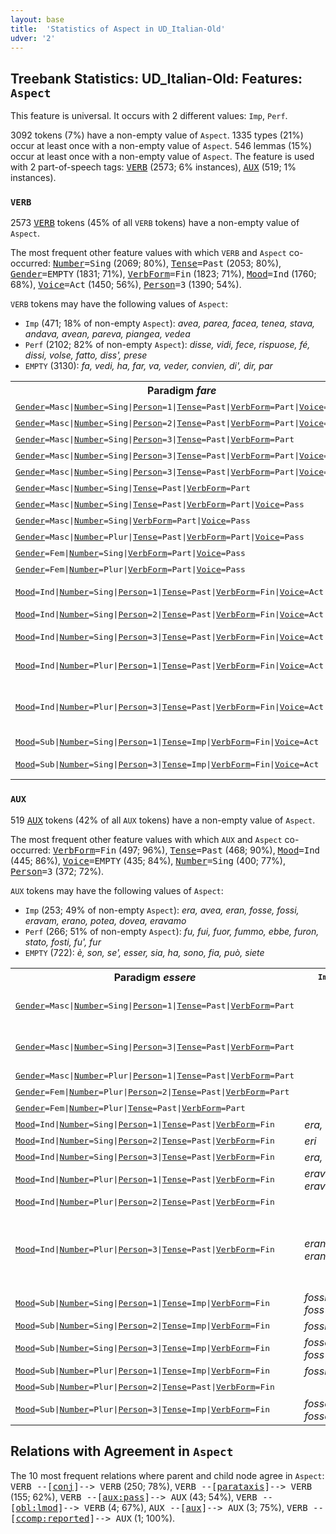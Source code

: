 ```yaml
---
layout: base
title:  'Statistics of Aspect in UD_Italian-Old'
udver: '2'
---
```


## Treebank Statistics: UD_Italian-Old: Features: `Aspect`

This feature is universal.
It occurs with 2 different values: `Imp`, `Perf`.

3092 tokens (7%) have a non-empty value of `Aspect`.
1335 types (21%) occur at least once with a non-empty value of `Aspect`.
546 lemmas (15%) occur at least once with a non-empty value of `Aspect`.
The feature is used with 2 part-of-speech tags: <tt><a href="it_old-pos-VERB.html">VERB</a></tt> (2573; 6% instances), <tt><a href="it_old-pos-AUX.html">AUX</a></tt> (519; 1% instances).

### `VERB`

2573 <tt><a href="it_old-pos-VERB.html">VERB</a></tt> tokens (45% of all `VERB` tokens) have a non-empty value of `Aspect`.

The most frequent other feature values with which `VERB` and `Aspect` co-occurred: <tt><a href="it_old-feat-Number.html">Number</a></tt><tt>=Sing</tt> (2069; 80%), <tt><a href="it_old-feat-Tense.html">Tense</a></tt><tt>=Past</tt> (2053; 80%), <tt><a href="it_old-feat-Gender.html">Gender</a></tt><tt>=EMPTY</tt> (1831; 71%), <tt><a href="it_old-feat-VerbForm.html">VerbForm</a></tt><tt>=Fin</tt> (1823; 71%), <tt><a href="it_old-feat-Mood.html">Mood</a></tt><tt>=Ind</tt> (1760; 68%), <tt><a href="it_old-feat-Voice.html">Voice</a></tt><tt>=Act</tt> (1450; 56%), <tt><a href="it_old-feat-Person.html">Person</a></tt><tt>=3</tt> (1390; 54%).

`VERB` tokens may have the following values of `Aspect`:

* `Imp` (471; 18% of non-empty `Aspect`): <em>avea, parea, facea, tenea, stava, andava, avean, pareva, piangea, vedea</em>
* `Perf` (2102; 82% of non-empty `Aspect`): <em>disse, vidi, fece, rispuose, fé, dissi, volse, fatto, diss', prese</em>
* `EMPTY` (3130): <em>fa, vedi, ha, far, va, veder, convien, di', dir, par</em>

<table>
  <tr><th>Paradigm <i>fare</i></th><th><tt>Imp</tt></th><th><tt>Perf</tt></th></tr>
  <tr><td><tt><tt><a href="it_old-feat-Gender.html">Gender</a></tt><tt>=Masc</tt>|<tt><a href="it_old-feat-Number.html">Number</a></tt><tt>=Sing</tt>|<tt><a href="it_old-feat-Person.html">Person</a></tt><tt>=1</tt>|<tt><a href="it_old-feat-Tense.html">Tense</a></tt><tt>=Past</tt>|<tt><a href="it_old-feat-VerbForm.html">VerbForm</a></tt><tt>=Part</tt>|<tt><a href="it_old-feat-Voice.html">Voice</a></tt><tt>=Act</tt></tt></td><td></td><td><em>fatt'</em></td></tr>
  <tr><td><tt><tt><a href="it_old-feat-Gender.html">Gender</a></tt><tt>=Masc</tt>|<tt><a href="it_old-feat-Number.html">Number</a></tt><tt>=Sing</tt>|<tt><a href="it_old-feat-Person.html">Person</a></tt><tt>=2</tt>|<tt><a href="it_old-feat-Tense.html">Tense</a></tt><tt>=Past</tt>|<tt><a href="it_old-feat-VerbForm.html">VerbForm</a></tt><tt>=Part</tt>|<tt><a href="it_old-feat-Voice.html">Voice</a></tt><tt>=Act</tt></tt></td><td></td><td><em>fatto</em></td></tr>
  <tr><td><tt><tt><a href="it_old-feat-Gender.html">Gender</a></tt><tt>=Masc</tt>|<tt><a href="it_old-feat-Number.html">Number</a></tt><tt>=Sing</tt>|<tt><a href="it_old-feat-Person.html">Person</a></tt><tt>=3</tt>|<tt><a href="it_old-feat-Tense.html">Tense</a></tt><tt>=Past</tt>|<tt><a href="it_old-feat-VerbForm.html">VerbForm</a></tt><tt>=Part</tt></tt></td><td></td><td><em>fatto</em></td></tr>
  <tr><td><tt><tt><a href="it_old-feat-Gender.html">Gender</a></tt><tt>=Masc</tt>|<tt><a href="it_old-feat-Number.html">Number</a></tt><tt>=Sing</tt>|<tt><a href="it_old-feat-Person.html">Person</a></tt><tt>=3</tt>|<tt><a href="it_old-feat-Tense.html">Tense</a></tt><tt>=Past</tt>|<tt><a href="it_old-feat-VerbForm.html">VerbForm</a></tt><tt>=Part</tt>|<tt><a href="it_old-feat-Voice.html">Voice</a></tt><tt>=Act</tt></tt></td><td></td><td><em>fatto</em></td></tr>
  <tr><td><tt><tt><a href="it_old-feat-Gender.html">Gender</a></tt><tt>=Masc</tt>|<tt><a href="it_old-feat-Number.html">Number</a></tt><tt>=Sing</tt>|<tt><a href="it_old-feat-Person.html">Person</a></tt><tt>=3</tt>|<tt><a href="it_old-feat-Tense.html">Tense</a></tt><tt>=Past</tt>|<tt><a href="it_old-feat-VerbForm.html">VerbForm</a></tt><tt>=Part</tt>|<tt><a href="it_old-feat-Voice.html">Voice</a></tt><tt>=Pass</tt></tt></td><td></td><td><em>fatto</em></td></tr>
  <tr><td><tt><tt><a href="it_old-feat-Gender.html">Gender</a></tt><tt>=Masc</tt>|<tt><a href="it_old-feat-Number.html">Number</a></tt><tt>=Sing</tt>|<tt><a href="it_old-feat-Tense.html">Tense</a></tt><tt>=Past</tt>|<tt><a href="it_old-feat-VerbForm.html">VerbForm</a></tt><tt>=Part</tt></tt></td><td></td><td><em>fatto</em></td></tr>
  <tr><td><tt><tt><a href="it_old-feat-Gender.html">Gender</a></tt><tt>=Masc</tt>|<tt><a href="it_old-feat-Number.html">Number</a></tt><tt>=Sing</tt>|<tt><a href="it_old-feat-Tense.html">Tense</a></tt><tt>=Past</tt>|<tt><a href="it_old-feat-VerbForm.html">VerbForm</a></tt><tt>=Part</tt>|<tt><a href="it_old-feat-Voice.html">Voice</a></tt><tt>=Pass</tt></tt></td><td></td><td><em>fatto</em></td></tr>
  <tr><td><tt><tt><a href="it_old-feat-Gender.html">Gender</a></tt><tt>=Masc</tt>|<tt><a href="it_old-feat-Number.html">Number</a></tt><tt>=Sing</tt>|<tt><a href="it_old-feat-VerbForm.html">VerbForm</a></tt><tt>=Part</tt>|<tt><a href="it_old-feat-Voice.html">Voice</a></tt><tt>=Pass</tt></tt></td><td></td><td><em>fatto, fatt'</em></td></tr>
  <tr><td><tt><tt><a href="it_old-feat-Gender.html">Gender</a></tt><tt>=Masc</tt>|<tt><a href="it_old-feat-Number.html">Number</a></tt><tt>=Plur</tt>|<tt><a href="it_old-feat-Tense.html">Tense</a></tt><tt>=Past</tt>|<tt><a href="it_old-feat-VerbForm.html">VerbForm</a></tt><tt>=Part</tt>|<tt><a href="it_old-feat-Voice.html">Voice</a></tt><tt>=Pass</tt></tt></td><td></td><td><em>fatti</em></td></tr>
  <tr><td><tt><tt><a href="it_old-feat-Gender.html">Gender</a></tt><tt>=Fem</tt>|<tt><a href="it_old-feat-Number.html">Number</a></tt><tt>=Sing</tt>|<tt><a href="it_old-feat-VerbForm.html">VerbForm</a></tt><tt>=Part</tt>|<tt><a href="it_old-feat-Voice.html">Voice</a></tt><tt>=Pass</tt></tt></td><td></td><td><em>fatta</em></td></tr>
  <tr><td><tt><tt><a href="it_old-feat-Gender.html">Gender</a></tt><tt>=Fem</tt>|<tt><a href="it_old-feat-Number.html">Number</a></tt><tt>=Plur</tt>|<tt><a href="it_old-feat-VerbForm.html">VerbForm</a></tt><tt>=Part</tt>|<tt><a href="it_old-feat-Voice.html">Voice</a></tt><tt>=Pass</tt></tt></td><td></td><td><em>fatte</em></td></tr>
  <tr><td><tt><tt><a href="it_old-feat-Mood.html">Mood</a></tt><tt>=Ind</tt>|<tt><a href="it_old-feat-Number.html">Number</a></tt><tt>=Sing</tt>|<tt><a href="it_old-feat-Person.html">Person</a></tt><tt>=1</tt>|<tt><a href="it_old-feat-Tense.html">Tense</a></tt><tt>=Past</tt>|<tt><a href="it_old-feat-VerbForm.html">VerbForm</a></tt><tt>=Fin</tt>|<tt><a href="it_old-feat-Voice.html">Voice</a></tt><tt>=Act</tt></tt></td><td><em>facea, faceva</em></td><td><em>fec', feci, fei</em></td></tr>
  <tr><td><tt><tt><a href="it_old-feat-Mood.html">Mood</a></tt><tt>=Ind</tt>|<tt><a href="it_old-feat-Number.html">Number</a></tt><tt>=Sing</tt>|<tt><a href="it_old-feat-Person.html">Person</a></tt><tt>=2</tt>|<tt><a href="it_old-feat-Tense.html">Tense</a></tt><tt>=Past</tt>|<tt><a href="it_old-feat-VerbForm.html">VerbForm</a></tt><tt>=Fin</tt>|<tt><a href="it_old-feat-Voice.html">Voice</a></tt><tt>=Act</tt></tt></td><td></td><td><em>facesti</em></td></tr>
  <tr><td><tt><tt><a href="it_old-feat-Mood.html">Mood</a></tt><tt>=Ind</tt>|<tt><a href="it_old-feat-Number.html">Number</a></tt><tt>=Sing</tt>|<tt><a href="it_old-feat-Person.html">Person</a></tt><tt>=3</tt>|<tt><a href="it_old-feat-Tense.html">Tense</a></tt><tt>=Past</tt>|<tt><a href="it_old-feat-VerbForm.html">VerbForm</a></tt><tt>=Fin</tt>|<tt><a href="it_old-feat-Voice.html">Voice</a></tt><tt>=Act</tt></tt></td><td><em>facea, faceva</em></td><td><em>fece, fé, feo, féne</em></td></tr>
  <tr><td><tt><tt><a href="it_old-feat-Mood.html">Mood</a></tt><tt>=Ind</tt>|<tt><a href="it_old-feat-Number.html">Number</a></tt><tt>=Plur</tt>|<tt><a href="it_old-feat-Person.html">Person</a></tt><tt>=1</tt>|<tt><a href="it_old-feat-Tense.html">Tense</a></tt><tt>=Past</tt>|<tt><a href="it_old-feat-VerbForm.html">VerbForm</a></tt><tt>=Fin</tt>|<tt><a href="it_old-feat-Voice.html">Voice</a></tt><tt>=Act</tt></tt></td><td></td><td><em>facemmo, femmo</em></td></tr>
  <tr><td><tt><tt><a href="it_old-feat-Mood.html">Mood</a></tt><tt>=Ind</tt>|<tt><a href="it_old-feat-Number.html">Number</a></tt><tt>=Plur</tt>|<tt><a href="it_old-feat-Person.html">Person</a></tt><tt>=3</tt>|<tt><a href="it_old-feat-Tense.html">Tense</a></tt><tt>=Past</tt>|<tt><a href="it_old-feat-VerbForm.html">VerbForm</a></tt><tt>=Fin</tt>|<tt><a href="it_old-feat-Voice.html">Voice</a></tt><tt>=Act</tt></tt></td><td><em>facevan, facean, facevano, facieno</em></td><td><em>fecer, fecero, fenno, fer</em></td></tr>
  <tr><td><tt><tt><a href="it_old-feat-Mood.html">Mood</a></tt><tt>=Sub</tt>|<tt><a href="it_old-feat-Number.html">Number</a></tt><tt>=Sing</tt>|<tt><a href="it_old-feat-Person.html">Person</a></tt><tt>=1</tt>|<tt><a href="it_old-feat-Tense.html">Tense</a></tt><tt>=Imp</tt>|<tt><a href="it_old-feat-VerbForm.html">VerbForm</a></tt><tt>=Fin</tt>|<tt><a href="it_old-feat-Voice.html">Voice</a></tt><tt>=Act</tt></tt></td><td><em>fessi</em></td><td></td></tr>
  <tr><td><tt><tt><a href="it_old-feat-Mood.html">Mood</a></tt><tt>=Sub</tt>|<tt><a href="it_old-feat-Number.html">Number</a></tt><tt>=Sing</tt>|<tt><a href="it_old-feat-Person.html">Person</a></tt><tt>=3</tt>|<tt><a href="it_old-feat-Tense.html">Tense</a></tt><tt>=Imp</tt>|<tt><a href="it_old-feat-VerbForm.html">VerbForm</a></tt><tt>=Fin</tt>|<tt><a href="it_old-feat-Voice.html">Voice</a></tt><tt>=Act</tt></tt></td><td><em>facesse, fesse</em></td><td></td></tr>
</table>

### `AUX`

519 <tt><a href="it_old-pos-AUX.html">AUX</a></tt> tokens (42% of all `AUX` tokens) have a non-empty value of `Aspect`.

The most frequent other feature values with which `AUX` and `Aspect` co-occurred: <tt><a href="it_old-feat-VerbForm.html">VerbForm</a></tt><tt>=Fin</tt> (497; 96%), <tt><a href="it_old-feat-Tense.html">Tense</a></tt><tt>=Past</tt> (468; 90%), <tt><a href="it_old-feat-Mood.html">Mood</a></tt><tt>=Ind</tt> (445; 86%), <tt><a href="it_old-feat-Voice.html">Voice</a></tt><tt>=EMPTY</tt> (435; 84%), <tt><a href="it_old-feat-Number.html">Number</a></tt><tt>=Sing</tt> (400; 77%), <tt><a href="it_old-feat-Person.html">Person</a></tt><tt>=3</tt> (372; 72%).

`AUX` tokens may have the following values of `Aspect`:

* `Imp` (253; 49% of non-empty `Aspect`): <em>era, avea, eran, fosse, fossi, eravam, erano, potea, dovea, eravamo</em>
* `Perf` (266; 51% of non-empty `Aspect`): <em>fu, fui, fuor, fummo, ebbe, furon, stato, fosti, fu', fur</em>
* `EMPTY` (722): <em>è, son, se', esser, sia, ha, sono, fia, può, siete</em>

<table>
  <tr><th>Paradigm <i>essere</i></th><th><tt>Imp</tt></th><th><tt>Perf</tt></th></tr>
  <tr><td><tt><tt><a href="it_old-feat-Gender.html">Gender</a></tt><tt>=Masc</tt>|<tt><a href="it_old-feat-Number.html">Number</a></tt><tt>=Sing</tt>|<tt><a href="it_old-feat-Person.html">Person</a></tt><tt>=1</tt>|<tt><a href="it_old-feat-Tense.html">Tense</a></tt><tt>=Past</tt>|<tt><a href="it_old-feat-VerbForm.html">VerbForm</a></tt><tt>=Part</tt></tt></td><td></td><td><em>stato, fossi, sono</em></td></tr>
  <tr><td><tt><tt><a href="it_old-feat-Gender.html">Gender</a></tt><tt>=Masc</tt>|<tt><a href="it_old-feat-Number.html">Number</a></tt><tt>=Sing</tt>|<tt><a href="it_old-feat-Person.html">Person</a></tt><tt>=3</tt>|<tt><a href="it_old-feat-Tense.html">Tense</a></tt><tt>=Past</tt>|<tt><a href="it_old-feat-VerbForm.html">VerbForm</a></tt><tt>=Part</tt></tt></td><td></td><td><em>stato, è, fossero, stati</em></td></tr>
  <tr><td><tt><tt><a href="it_old-feat-Gender.html">Gender</a></tt><tt>=Masc</tt>|<tt><a href="it_old-feat-Number.html">Number</a></tt><tt>=Plur</tt>|<tt><a href="it_old-feat-Person.html">Person</a></tt><tt>=1</tt>|<tt><a href="it_old-feat-Tense.html">Tense</a></tt><tt>=Past</tt>|<tt><a href="it_old-feat-VerbForm.html">VerbForm</a></tt><tt>=Part</tt></tt></td><td></td><td><em>fossimo</em></td></tr>
  <tr><td><tt><tt><a href="it_old-feat-Gender.html">Gender</a></tt><tt>=Fem</tt>|<tt><a href="it_old-feat-Number.html">Number</a></tt><tt>=Plur</tt>|<tt><a href="it_old-feat-Person.html">Person</a></tt><tt>=2</tt>|<tt><a href="it_old-feat-Tense.html">Tense</a></tt><tt>=Past</tt>|<tt><a href="it_old-feat-VerbForm.html">VerbForm</a></tt><tt>=Part</tt></tt></td><td></td><td><em>state</em></td></tr>
  <tr><td><tt><tt><a href="it_old-feat-Gender.html">Gender</a></tt><tt>=Fem</tt>|<tt><a href="it_old-feat-Number.html">Number</a></tt><tt>=Plur</tt>|<tt><a href="it_old-feat-Tense.html">Tense</a></tt><tt>=Past</tt>|<tt><a href="it_old-feat-VerbForm.html">VerbForm</a></tt><tt>=Part</tt></tt></td><td></td><td><em>state</em></td></tr>
  <tr><td><tt><tt><a href="it_old-feat-Mood.html">Mood</a></tt><tt>=Ind</tt>|<tt><a href="it_old-feat-Number.html">Number</a></tt><tt>=Sing</tt>|<tt><a href="it_old-feat-Person.html">Person</a></tt><tt>=1</tt>|<tt><a href="it_old-feat-Tense.html">Tense</a></tt><tt>=Past</tt>|<tt><a href="it_old-feat-VerbForm.html">VerbForm</a></tt><tt>=Fin</tt></tt></td><td><em>era, er'</em></td><td><em>fui, fu'</em></td></tr>
  <tr><td><tt><tt><a href="it_old-feat-Mood.html">Mood</a></tt><tt>=Ind</tt>|<tt><a href="it_old-feat-Number.html">Number</a></tt><tt>=Sing</tt>|<tt><a href="it_old-feat-Person.html">Person</a></tt><tt>=2</tt>|<tt><a href="it_old-feat-Tense.html">Tense</a></tt><tt>=Past</tt>|<tt><a href="it_old-feat-VerbForm.html">VerbForm</a></tt><tt>=Fin</tt></tt></td><td><em>eri</em></td><td><em>fosti</em></td></tr>
  <tr><td><tt><tt><a href="it_old-feat-Mood.html">Mood</a></tt><tt>=Ind</tt>|<tt><a href="it_old-feat-Number.html">Number</a></tt><tt>=Sing</tt>|<tt><a href="it_old-feat-Person.html">Person</a></tt><tt>=3</tt>|<tt><a href="it_old-feat-Tense.html">Tense</a></tt><tt>=Past</tt>|<tt><a href="it_old-feat-VerbForm.html">VerbForm</a></tt><tt>=Fin</tt></tt></td><td><em>era, er'</em></td><td><em>fu, fue</em></td></tr>
  <tr><td><tt><tt><a href="it_old-feat-Mood.html">Mood</a></tt><tt>=Ind</tt>|<tt><a href="it_old-feat-Number.html">Number</a></tt><tt>=Plur</tt>|<tt><a href="it_old-feat-Person.html">Person</a></tt><tt>=1</tt>|<tt><a href="it_old-feat-Tense.html">Tense</a></tt><tt>=Past</tt>|<tt><a href="it_old-feat-VerbForm.html">VerbForm</a></tt><tt>=Fin</tt></tt></td><td><em>eravam, eravamo</em></td><td><em>fummo</em></td></tr>
  <tr><td><tt><tt><a href="it_old-feat-Mood.html">Mood</a></tt><tt>=Ind</tt>|<tt><a href="it_old-feat-Number.html">Number</a></tt><tt>=Plur</tt>|<tt><a href="it_old-feat-Person.html">Person</a></tt><tt>=2</tt>|<tt><a href="it_old-feat-Tense.html">Tense</a></tt><tt>=Past</tt>|<tt><a href="it_old-feat-VerbForm.html">VerbForm</a></tt><tt>=Fin</tt></tt></td><td></td><td><em>foste</em></td></tr>
  <tr><td><tt><tt><a href="it_old-feat-Mood.html">Mood</a></tt><tt>=Ind</tt>|<tt><a href="it_old-feat-Number.html">Number</a></tt><tt>=Plur</tt>|<tt><a href="it_old-feat-Person.html">Person</a></tt><tt>=3</tt>|<tt><a href="it_old-feat-Tense.html">Tense</a></tt><tt>=Past</tt>|<tt><a href="it_old-feat-VerbForm.html">VerbForm</a></tt><tt>=Fin</tt></tt></td><td><em>eran, erano</em></td><td><em>fuor, furon, fur, fuoro, furo, fuorono</em></td></tr>
  <tr><td><tt><tt><a href="it_old-feat-Mood.html">Mood</a></tt><tt>=Sub</tt>|<tt><a href="it_old-feat-Number.html">Number</a></tt><tt>=Sing</tt>|<tt><a href="it_old-feat-Person.html">Person</a></tt><tt>=1</tt>|<tt><a href="it_old-feat-Tense.html">Tense</a></tt><tt>=Imp</tt>|<tt><a href="it_old-feat-VerbForm.html">VerbForm</a></tt><tt>=Fin</tt></tt></td><td><em>fossi, foss'</em></td><td></td></tr>
  <tr><td><tt><tt><a href="it_old-feat-Mood.html">Mood</a></tt><tt>=Sub</tt>|<tt><a href="it_old-feat-Number.html">Number</a></tt><tt>=Sing</tt>|<tt><a href="it_old-feat-Person.html">Person</a></tt><tt>=2</tt>|<tt><a href="it_old-feat-Tense.html">Tense</a></tt><tt>=Imp</tt>|<tt><a href="it_old-feat-VerbForm.html">VerbForm</a></tt><tt>=Fin</tt></tt></td><td><em>fossi</em></td><td></td></tr>
  <tr><td><tt><tt><a href="it_old-feat-Mood.html">Mood</a></tt><tt>=Sub</tt>|<tt><a href="it_old-feat-Number.html">Number</a></tt><tt>=Sing</tt>|<tt><a href="it_old-feat-Person.html">Person</a></tt><tt>=3</tt>|<tt><a href="it_old-feat-Tense.html">Tense</a></tt><tt>=Imp</tt>|<tt><a href="it_old-feat-VerbForm.html">VerbForm</a></tt><tt>=Fin</tt></tt></td><td><em>fosse, foss'</em></td><td></td></tr>
  <tr><td><tt><tt><a href="it_old-feat-Mood.html">Mood</a></tt><tt>=Sub</tt>|<tt><a href="it_old-feat-Number.html">Number</a></tt><tt>=Plur</tt>|<tt><a href="it_old-feat-Person.html">Person</a></tt><tt>=1</tt>|<tt><a href="it_old-feat-Tense.html">Tense</a></tt><tt>=Imp</tt>|<tt><a href="it_old-feat-VerbForm.html">VerbForm</a></tt><tt>=Fin</tt></tt></td><td><em>fossimo</em></td><td></td></tr>
  <tr><td><tt><tt><a href="it_old-feat-Mood.html">Mood</a></tt><tt>=Sub</tt>|<tt><a href="it_old-feat-Number.html">Number</a></tt><tt>=Plur</tt>|<tt><a href="it_old-feat-Person.html">Person</a></tt><tt>=2</tt>|<tt><a href="it_old-feat-Tense.html">Tense</a></tt><tt>=Past</tt>|<tt><a href="it_old-feat-VerbForm.html">VerbForm</a></tt><tt>=Fin</tt></tt></td><td></td><td><em>foste</em></td></tr>
  <tr><td><tt><tt><a href="it_old-feat-Mood.html">Mood</a></tt><tt>=Sub</tt>|<tt><a href="it_old-feat-Number.html">Number</a></tt><tt>=Plur</tt>|<tt><a href="it_old-feat-Person.html">Person</a></tt><tt>=3</tt>|<tt><a href="it_old-feat-Tense.html">Tense</a></tt><tt>=Imp</tt>|<tt><a href="it_old-feat-VerbForm.html">VerbForm</a></tt><tt>=Fin</tt></tt></td><td><em>fossero, fosser</em></td><td></td></tr>
</table>

## Relations with Agreement in `Aspect`

The 10 most frequent relations where parent and child node agree in `Aspect`:
<tt>VERB --[<tt><a href="it_old-dep-conj.html">conj</a></tt>]--> VERB</tt> (250; 78%),
<tt>VERB --[<tt><a href="it_old-dep-parataxis.html">parataxis</a></tt>]--> VERB</tt> (155; 62%),
<tt>VERB --[<tt><a href="it_old-dep-aux-pass.html">aux:pass</a></tt>]--> AUX</tt> (43; 54%),
<tt>VERB --[<tt><a href="it_old-dep-obl-lmod.html">obl:lmod</a></tt>]--> VERB</tt> (4; 67%),
<tt>AUX --[<tt><a href="it_old-dep-aux.html">aux</a></tt>]--> AUX</tt> (3; 75%),
<tt>VERB --[<tt><a href="it_old-dep-ccomp-reported.html">ccomp:reported</a></tt>]--> AUX</tt> (1; 100%).

